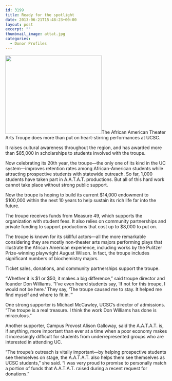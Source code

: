 ```yaml
---
id: 3199
title: Ready for the spotlight
date: 2013-06-21T15:48:23+00:00
layout: post
excerpt: ""
thumbnail_image: attat.jpg
categories:
  - Donor Profiles
---
```

<img class="alignright size-medium wp-image-3200" src="http://live-ucsc-giving.pantheonsite.io/wp-content/uploads/2017/09/attat-300x244.jpg" alt="" width="300" height="244" srcset="https://ucsc-giving.lndo.site/wp-content/uploads/2017/09/attat-300x244.jpg 300w, https://ucsc-giving.lndo.site/wp-content/uploads/2017/09/attat.jpg 608w" sizes="(max-width: 300px) 100vw, 300px" />The African American Theater Arts Troupe does more than put on heart-stirring performances at UCSC.

It raises cultural awareness throughout the region, and has awarded more than $85,000 in scholarships to students involved with the troupe.

Now celebrating its 20th year, the troupe—the only one of its kind in the UC system—improves retention rates among African-American students while attracting prospective students with statewide outreach. So far, 1,000 students have taken part in A.A.T.A.T. productions. But all of this hard work cannot take place without strong public support.

Now the troupe is hoping to build its current $14,000 endowment to $100,000 within the next 10 years to help sustain its rich life far into the future.

The troupe receives funds from Measure 49, which supports the organization with student fees. It also relies on community partnerships and private funding to support productions that cost up to $8,000 to put on.

The troupe is known for its skillful actors—all the more remarkable considering they are mostly non-theater arts majors performing plays that illustrate the African American experience, including works by the Pulitzer Prize-winning playwright August Wilson. In fact, the troupe includes significant numbers of biochemistry majors.

Ticket sales, donations, and community partnerships support the troupe.

&#8220;Whether it is $1 or $50, it makes a big difference,&#8221; said troupe director and founder Don Williams. &#8220;I&#8217;ve even heard students say, &#8216;If not for this troupe, I would not be here.&#8217; They say, &#8216;The troupe caused me to stay. It helped me find myself and where to fit in.'&#8221;

One strong supporter is Michael McCawley, UCSC&#8217;s director of admissions. &#8220;The troupe is a real treasure. I think the work Don Williams has done is miraculous.&#8221;

Another supporter, Campus Provost Alison Galloway, said the A.A.T.A.T. is, if anything, more important than ever at a time when a poor economy makes it increasingly difficult for students from underrepresented groups who are interested in attending UC.

&#8220;The troupe&#8217;s outreach is vitally important—by helping prospective students see themselves on stage, the A.A.T.A.T. also helps them see themselves as UCSC students,&#8221; she said. &#8220;I was very proud to promise to personally match a portion of funds that A.A.T.A.T. raised during a recent request for donations.&#8221;
